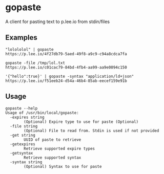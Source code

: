 # gopaste

A client for pasting text to p.lee.io from stdin/files

## Examples

```
"lolololol" | gopaste
https://p.lee.io/4f27db79-5aed-49f8-a9c9-c94a8cdca7fa
```

```
gopaste -file /tmp/lol.txt
https://p.lee.io/c01cac79-84bd-4fb4-aa99-aa9e0094c150
```

```
'{"hello":true}' | gopaste -syntax "application/ld+json"
https://p.lee.io/f51eeb24-d54a-46b4-85ab-eecef159e91b
```

## Usage

```
gopaste --help
Usage of /usr/bin/local/gopaste:
  -expires string
        (Optional) Expire type to use for paste (Optional)
  -file string
        (Optional) File to read from. Stdin is used if not provided
  -get string
        UUID of paste to retrieve
  -getexpires
        Retrieve supported expire types
  -getsyntax
        Retrieve supported syntax
  -syntax string
        (Optional) Syntax to use for paste
```